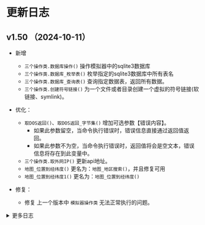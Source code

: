 # 更新日志

## v1.50 （2024-10-11）

* 新增
  * `三个操作类.数据库操作()` 操作模拟器中的sqlite3数据库
  * `三个操作类.数据库_枚举表()` 枚举指定的sqlite3数据库中所有表名
  * `三个操作类.数据库_查询表()` 查询指定数据表，返回所有数据。
  * `三个操作类.创建符号链接()` 为一个文件或者目录创建一个虚拟的符号链接(软链接、symlink)。

* 优化：
  * `取DOS返回()`、`取DOS返回_字节集()` 增加可选参数【错误内容】。
    * 如果此参数留空，当命令执行错误时，错误信息直接通过返回值返回。
    * 如果此参数不为空，当命令执行错误时，返回值将会是空文本，错误信息将存在到此变量中。
  * `三个操作类.取外网IP()` 更新api地址。
  * `地图_位置到经纬度()` 更名为：`地图_地区搜索()`，并且修复可用
  * `地图_位置到经纬度1()` 更名为：`地图_位置到经纬度()`

* 修复：
  * 修复 上一个版本中 `模拟器操作类` 无法正常执行的问题。

<details>
<summary>更多日志</summary>

## v1.49 （2024-10-09）

* 优化：
  * `取DOS返回()`、`取DOS返回_字节集()` 增加可选参数【错误内容】。
    * 如果此参数留空，当命令执行错误时，错误信息直接通过返回值返回。
    * 如果此参数不为空，当命令执行错误时，返回值将会是空文本，错误信息将存在到此变量中。
  * `三个操作类.取外网IP()` 更新api地址。
  * `地图_位置到经纬度()` 更名为：`地图_地区搜索()`，并且修复可用
  * `地图_位置到经纬度1()` 更名为：`地图_位置到经纬度()`

* 修复：
  * 修复上一个版本中 `模拟器操作类` 无法正常执行的问题。

## v1.48 （2024-10-07）

* 新增：
  * `MuMU管理器.新建()` 增加参数【迷你磁盘】，可以选择是否创建为迷你磁盘模式。
    * 配置信息、配置属性等相关操作，同步增加有关【迷你磁盘】的操作。

* 优化：
  * `zyJson` 模块更新到 4.1.0
  * `MuMU管理器.取信息()` 优化代码。

* 修复：
  * 修复 结束端口进程时，导致软件崩溃的问题。

## v1.47 （2024-09-01）

* 新增：
  * `MuMU管理器.取信息EX_单项()` 根据参数中的匹配规则，返回第一个匹配的模拟器信息。

* 优化：
* 修复：
  * 修复 `雷神_取当前版本()` 无法获取模拟器名称的问题。

## v1.46 （2024-08-25）

* 新增：
  * `MuMU管理器.取信息_单项()` 快速获取模拟器的单项信息(info)字段值，成功返回获取到的值文本，失败返回空文本。
  * `MuMU管理器.点击()` 点击模拟器屏幕。
  * `MuMU管理器.滑动()` 滑动模拟器屏幕。如果按下与弹起坐标相同，可以作为长按使用。
  * `MuMU管理器.输入()` 向模拟器输入文本。
  * `MuMU管理器.输入_U()` 向模拟器输入Unicode编码文本。

* 优化：
* 修复：

## v1.45 （2024-08-20）

* 新增：
  * `三个操作类.取系统语言()` 获取安卓当前系统语言设置。
  * `三个操作类.置系统语言()` 更改安卓系统语言设置。
  * `三个操作类.快速重启()` 不会重启整个系统，只会应用系统属性更改，并刷新应用程序环境。

* 优化：
  * `MuMU管理器：取信息()`、`取信息EX()` 增加可选参数【重新排序】0=不排序；1=索引升序；2=索引降序；3=标题升序；4=标题降序

* 修复：

## v1.44 （2024-08-03）

* 新增：
  * `MuMU管理器.取配置_单项()` 获取模拟器的单项配置的选项值，成功返回获取到的选项值文本，失败返回空文本。
  * `MuMU管理器.置配置_单项()` 修改模拟器的单项配置的选项值，修改前请确保该配置是允许写入的。
  * `MuMU管理器.取分辨率模式()` 获取模拟器分辨率模式。返回值例如：“phone.0”=手机第1项，“tablet.1”=平板第2项，“custom”=自定义
  * `MuMU管理器.置分辨率模式()` 设置模拟器分辨率模式。
  * `MuMU管理器.取分辨率()` 获取模拟器屏幕分辨率（屏幕宽度、屏幕高度、屏幕密度）。
  * `MuMU管理器.置分辨率()` 设置模拟器屏幕分辨率（屏幕宽度、屏幕高度、屏幕密度）。
  * `MuMU管理器.取GPU类型()` 获取模拟器的GPU类型。返回：low=低配，middle=中配，high=高配，custom=自定义
  * `MuMU管理器.置GPU类型()` 设置模拟器的GPU类型。
  * `MuMU管理器.取GPU型号()` 获取模拟器的GPU型号。
  * `MuMU管理器.置GPU型号()` 设置模拟器的GPU型号。
  * `MuMU管理器.取性能策略()` 获取模拟器的性能策略。返回：low=低配，middle=中配，high=高配，custom=自定义
  * `MuMU管理器.置性能策略()` 设置模拟器的性能策略。
  * `MuMU管理器.取性能()` 获取模拟器的性能参数（包含CPU数量，内存大小）。
  * `MuMU管理器.置性能()` 设置模拟器屏幕的性能参数（包含CPU数量，内存大小）。
  * `MuMU管理器.取性能预设()` 获取可设置的性能默认参数值（CPU上限、内存上限、推荐CPU数量、推荐内存大小）。

* 优化：
  * `雷神adb操作.文件_是否存在_模拟器()` 优化判断逻辑。

* 修复：
  * 修复 `雷神adb操作.重载文件系统()` 无法成功重载MuMu模拟器的问题。
  * 修复 `雷神adb操作.枚举目录文件()` 无法枚举包含特殊字符的目录文件的问题。

## v1.43 （2024-07-30）

* 新增：
  * 新增 44个常量：#配置名_* 方便大家快速操作MuMu模拟器的配置项。
* 优化：
  * 数据类型：配置信息，添加成员：“备注”。
  * 数据类型：配置信息、配置属性 现在“备注”文本由英文改为中文。
* 修复：
* 优化：

## v1.42.0.1 （2024-07-29）

* 修复：
  * 修复 `MuMu管理器 取信息()`、`取信息EX()` 无法获取到“主窗口句柄”、“渲染窗口句柄”的问题。
* 优化：
* 修复：

## v1.42 （2024-07-29）

* 新增：
  * 配置信息，包含了2个成员：“配置名”、“选项值”。
  * 配置属性，包含了5个成员：“配置名”、“备注”、“选项值”、“可读”、“可写”。
  * 取所有配置文本() 获取模拟器的所有配置信息，返回配置信息的json文本。
  * 取所有配置() 获取模拟器的所有配置信息，返回结果的数量与配置信息。
  * 取配置文本() 获取模拟器的指定的配置信息，返回配置信息的json文本。
  * 取配置() 获取模拟器的指定的配置信息，返回获取到的配置数量与配置信息。
  * 取配置属性文本() 获获取模拟器的指定的配置的值，返回配置属性的json文本。
  * 取配置属性() 获取模拟器的指定的配置属性，返回获取到的配置数量与配置属性。
  * 置配置() 修改模拟器的指定的配置的选项值，修改前请确保该配置是允许写入的。
  * 置配置文件() 根据配置文件（JSON文件）内容修改配置信息。
  * 文本到配置属性() 将json文本转换为配置属性，转换成功返回配置数量。
  * 文本到配置信息() 将json文本转换为配置信息，转换成功返回配置数量。

* 移除：
  * 移除了 MuMu管理器 类中，关于旧版api的一系列子程序，如果你使用的MuMu模拟器版本低于4.0，请勿更新。

## v1.41.1 （2024-07-28）

* 新增：
  * `雷神adb操作.发送文本U()` MuMu模拟器可以用这个命令发送Unicode文本

* 优化：
  * 增加部分MuMu相关常量：#信息字段_*、#工具栏_*、#快捷_*、#机型_*
  * `MuMU管理器：取信息()`、`取信息EX()` 优化查询代码

* 修复：
  * 修复 `MuMU管理器：取信息()`、`取信息EX()` 当查询结果只有一个模拟器时，无法正确获取到模拟器信息的问题。

## v1.41 （2024-07-28）

* 重要更新：
  * MuMu模拟器重大更新，重新设计了大量API，所以模块也同步进行了大量更新。
  * 本次更新中，类模块“MuMU管理器”几乎全部重新编写，加入了所有官方公布的API，旧代码已做屏蔽，之后的版本中可能会删除。
  * 由于代码改动较多，建议查看模拟器官方文档：[MuMu模拟器官方文档](https://mumu.163.com/help/20240726/35047_1170006.html)

## v1.40 （2024-06-29）

* 新增
  * 优化 `雷神adb操作.安装sunny证书()` 支持 MuMu模拟器

* 修复
  * 修复 `三个操作类.安装sunny证书()` 雷电模拟器4—32位 新建的模拟器无法成功安装的问题。
  * 修复 `三个操作类.文件_是否存在_模拟器()` 模拟器未运行时，会返回真的问题。
  * 修复 因目录转换问题，导致 MuMu模拟器 执行部分文件操作函数会失败的问题。

## v1.39 （2024-06-27）

* 新增
  * `三个操作类.判断安卓版本()` 判断模拟器的安卓版本

* 优化
  * 内部函数：“数组_取差值()” 兼容低版本易语言，不再提示：不能将“文本型 数组”数据转换到“通用型”数据。

* 修复
  * 修复 `三个操作类.安装sunny证书()` 雷电模拟器4无法成功安装的问题。

## v1.38 （2024-03-15）

* 新增
  * `地图_IP到经纬度()` 通过IP查询地理位置。
  * `雷神lsconsole操作.取全部模拟器信息()` 根据指定的条件，返回要获取的模拟器信息数组。成功返回找到的数量，失败返回-1。
  * `雷神lsconsole操作、雷神adb操作 中：自定义服务_停止()` 、`CE服务端_停止()` 用来停止启动后的服务。

* 优化
  * `三个操作类.取外网IP()` 修复部分无法访问的接口，并增加了几个获取IP的接口。
  * `雷神lsconsole操作、雷神adb操作 中：CE服务端_启动()` 、`自定义服务_启动()` 修改返回值为进程ID[整数型]，可配合对应的停止命令。

* 修复
  * 修复 `雷神lsconsole操作.新建模拟器()`、`雷神lsconsole操作.克隆模拟器()` 当新模拟器不是最后一个模拟器时，无法正确的返回索引的问题。
  * 修复 `雷神lsconsole操作.上传文件()`、`雷神lsconsole操作.下载文件()` 无法正常执行的问题。

## v1.37 （2024-03-02）

* 修复
  * 修复 `雷神lsconsole操作.取模拟器信息()` 中一个可能出现数组越界的错误。
  * 修复 `雷神adb操作.置文件权限()` 无法成功修改权限的问题。
* 优化
  * 优化 模块内部的文本处理函数。

## v1.36 （2024-02-18）
* 移除
  * 移除 `启动自定义服务()` 将这个命令拆分成了安装和启动两个命令，详情请查看新增内容。

* 新增
  * `自定义服务_安装()` 将自定义服务安装到模拟器中，例如Cheat Engine、IDA的服务端等等。
  * `自定义服务_启动()` 启动自定义服务，例如Cheat Engine、IDA的服务端等等。
  * `CE服务端_安装()` 安装CE服务端（Cheat Engine Server），用于Cheat Engine通过网络连接到模拟器。
  * `CE服务端_启动()` 启动CE服务端（Cheat Engine Server），用于Cheat Engine通过网络连接到模拟器。模拟器需要使用桥接网络，并且开启root。

* 修复
  * 修复 `M_取窗口句柄()` 可能获取到非指定索引模拟器的句柄的问题。

## v1.35 （2023-12-22）

* 新增
  * `M_取运行中()` 取出当前正在运行的模拟器索引数组，返回运行的模拟器数量。
  * `M_取虚拟机进程ID()` 取出指定模拟器的虚拟机进程（MuMuVMMHeadless.exe）的进程ID。成功返回进程ID，失败返回0。
  * `雷电_取版本历史()` 查询指定版本的雷电模拟器的版本历史，返回内容为json格式的文本。
  * `雷电_取最新版本()` 取出雷神官网中发布的最新版本信息。

* 修复
  * 修复 `M_取窗口句柄()` 当索引为0时，有概率无法成功获取到句柄的问题。
  * 修复 `MuMu管理器：置分辨率()`、`置性能配置()` 无法成功设置的问题。

## v1.34 （2023-11-25）

* 新增
  * MuMu管理器：封装了一些新函数，由于函数较多，这里就不一一列举了，有兴趣的自行查看。

## v1.33 （2023-11-20）

* 修复
  * 修复 `三个操作类：通知栏_枚举消息()` 部分消息无法获取标题与内容的问题。

* 优化
  * `雷神lsconsole操作：取全部模拟器()` 取全部模拟器EX() 可以通过参数对返回结果进行过滤，详情请查阅源码备注。
  * 优化 移除三个操作类中的正则表达式类的调用。对于com组件的效率和稳定性始终不太满意。
## v1.32 （2023-10-25）
* 新增
  * `雷神_System是否可写()` 检查模拟器的System.vmdk是否允许写入。
  * `雷神_System可写()` 设置模拟器的System.vmdk是否允许写入。必须在模拟器未运行时执行，才可以生效。
  * `生成_通讯录文本()` 生成一段简单的通讯录文本，每次生成的内容不同。

* 修复
  * 修复 `核心库命令“寻找文本()”` 中的BUG

* 优化
  * 优化 模块内部的编码与进制转换。

* 移除
  * 移除 模块内使用正则表达式时的自动初始化COM库，当需要在线程中调用时，需自行初始化COM库。

## v1.31 （2023-10-16）

* 修复
  * 修复 `雷神_结束端口进程()` 无法忽略部分版本模拟器的虚拟机进程的问题。

* 优化
  * 优化 `上传文件()` 优化内部逻辑，参数支持文件名或者目录名。

## v1.30 （2023-08-29）

* 新增
  * `三个操作类：是否root()` 检测模拟器是否已经root。
  * `三个操作类：安装sunny证书()` 安装sunny中间件的cer证书。安装前请开启模拟器设置中的“root权限”，雷电9还需要设置“System.vmdk可写入”。

## v1.29 （2023-08-19）

* 新增
  * `雷神_调整窗口()` 实时修改模拟器窗口位置和大小。
  * `三个操作类：枚举权限()`、`枚举权限组()`、`应用授权()`、`应用撤消授权()`。

* 修复
  * 修复 `三个操作类：下载网络文件()` 无法正常下载的问题。

* 优化
  * 优化 `类_高性能读写锁` 更新到 v2.5.1。
  * 优化 `zyJson` 更新到 v4.0.8。

## v1.28 （2023-06-29）

* 修复
  * 修复 `雷神adb操作.取连接端口()` 当模拟器为远程端口时，返回文本依然是本地端口的问题。
  * 修复 `类_匿名管道` 无法正确运行的问题。

## v1.27 （2023-06-23）

* 新增
  * `雷神adb操作：“取远程端口()”`、`“取本地端口()”` 只是简单的计算出端口号，不保证有效性

* 优化
  * `雷神_取安装目录()` 支持 雷电模拟器9海外版
  * 公开内部类模块: `[类_高性能读写锁]`、`[类_匿名管道]`
  * `雷神lsconsole操作：新建模拟器()`、`克隆模拟器()` 雷电模拟器也支持返回索引。
  * `雷神adb操作.取连接端口()` 优化连接逻辑，当本地连接失败时，会主动尝试远程连接。
  * `雷神adb操作.是否已连接()` 优化判断机制，可以判断本地端口和远程端口。

## v1.26 （2023-05-20）

* 新增 类模块：`MuMu管理器`
  * 本类仅支持 【MuMu模拟器安卓12】版本：3.3.7（包含）以上的版本，其他版本请勿使用。
  * 支持一些模拟器基本操作，执行adb命令，还是推荐使用“雷神adb操作”。

* 修复
  * 修复部分已知错误（具体是啥我也忘了。。）

* 优化
  * 优化 小幅提升 `取DOS返回` 的效率。

## v1.25 （2023-04-15）

* 新增
  * 新增 200多个安卓键代码常量。常量名以“安卓键_”开头

* 修复
  * 修复 `三个操作类.枚举安卓控件()` 无法正常工作的问题。

* 优化
  * 优化 `三个操作类：取屏幕控件()` 提高效率
  * 优化 `三个操作类：枚举安卓控件()` 、`寻找安卓控件（）` 内部正则表达式，提高准确率。
    * （模块中采用正则的方式解析XML，是不愿模块过于臃肿，准确度与执行效率都比较低，如有更高需求的话，可选用其他方式解析XML，也可以参考例程中的解析方式。）
  * 优化 `三个操作类.复制文件()` 增加了一个可选参数[附加参数] 
    * 可以附加一些cp命令的额外参数。比如：“-f”强行复制文件或目录，不论目的文件或目录是否已经存在；“-r”递归处理，将指定目录下的文件与子目录一并处理。若源文件或目录的形态，不属于目录或符号链接，则一律视为普通文件处理；也可以是一个多参数组合，比如“-f -r”。

## v1.24 （2023-03-28）

* 修复
  * 修复 部分用户因为无法成功的将模拟器安装目录转换为短文件名时，导致模块无法正常工作的问题。
  * 修复 `三个操作类.取IP()` 在雷电模拟器9中，无法成功获取的问题。
  * 修复 `雷神lsconsole操作.取全部模拟器()` 取出单个的模拟器数据中的正则表达式错误。

* 优化
  * 优化 `[雷神adb操作|雷神lsconsole操作].下载文件()`
    * 下载文件时，参数[保存到电脑文件]可以包含文件名，下载后自动改名为指定文件名。
    * 下载目录时，参数[待下载的模拟器文件]不再强制要求以"/."结尾。

## v1.23 （2023-03-23）

* 新增
* 修复
  * 修复 `雷神adb操作.枚举目录文件()` 当模拟器为“MuMu模拟器”时，文件属性解析错乱的问题。
* 优化
  * 优化 `雷神adb操作` 当模拟器为“MuMu模拟器”时，不再通过“MuMuManager.exe”进行命令转发，而是直接执行“adb.exe”。
  * 优化 模块附带例程 设置自定义adb之后，文件管理部分可用于“MuMu模拟器”。同时完善了文件管理部分的文件下载的代码演示。

## v1.22 （2023-03-23）

* 新增
* 修复
  * 修复 `adb.枚举设备()` 上一个版本中，索引为空时，无法正常工作的问题。
* 优化
  * `三个操作类.写出文本文件()` 改名为：`三个操作类.写文本()`
  * `三个操作类.查看文件内容()` 改名为：`三个操作类.读文本()`

## v1.21 （2023-03-22）

* 新增
  * `三个操作类.取应用版本()` 
  * 初步兼容 “MuMu模拟器12” 的adb连接，只是做了简单的兼容，因为内部结构与雷电模拟器差异较大，可能会有部分命令无法正常工作。只兼容“MuMu模拟器12”，不支持“MuMu模拟器6”与“MuMu模拟器X”

* 修复
  * 修复 `雷神_取APK信息()` 因为编码错误而导致无法成功获取的问题。
  * 修复 `取DOS返回()` 一个可能导致返回文本不完整的问题。

* 优化
  * 优化 `三个操作类.取外网IP()` 修复部分无法访问的接口，并增加了几个获取IP的接口。
  * 优化 `雷神lsconsole操作、雷神adb操作 中：CE服务端_启动()` 、`自定义服务_启动()` 修改返回值为进程ID[整数型]，可配合对应的停止命令。

## v1.20 （2023-03-11）

* 新增
  * `三个操作类中：通知栏_展开()`、`通知栏_收起()`、`通知栏_清除消息()`、`通知栏_枚举消息()`

* 修复
  * 修复 `取DOS返回()` 取DOS返回_字节集() 当[命令行文本]中包含路径时，提示“目录名称无效”的问题。
  * 修复 `雷神lsconsole操作.启动模拟器()` 参数[应用包名]对雷电模拟器不生效的问题。

* 优化
  * 优化 `三个操作类中.查找文件()` 增加更多可选参数，原来返回的[安卓文件属性]数组，更改为只返回包含文件名的[文本型]数组
  * 优化 `雷神_启动模拟器()` 增加参数[应用包名]
  * 优化 `zyJson模块` 更新到v4.0.6

## v1.19 （2023-03-02）

* 修复
  * 修复 `三个操作类中：文件_是否存在_模拟器()`、`写出文本文件()`、`取分辨率()`、`取DPI()` 修复BUG
  * 修复 `雷神lsconsole操作.发送文本U()` 发送Unicode文本变成问号的问题。

* 优化
  * 优化 `取DOS返回()`、`取DOS返回_字节集()` 优化逻辑
  * 优化 `三个操作类中：自定义系列的函数`，优化逻辑，并新增参数[超时时间]

## v1.18 （2023-02-25）

* 修复
  * 修复 `三个操作类中.取进程ID()` 无法成功获取的问题。
  * 修复 `三个操作类中.取进程列表()` 无法成功获取的问题。
  * 修复 `三个操作类中.文件_是否存在_模拟器()` 无法成功获取“/data/”目录读取权限的问题。

* 优化
  * 优化 `zyJson模块` 更新到v4.0.4

## v1.17 （2023-02-23）

* 新增
  * `雷神lsconsole操作.取全部模拟器_json()` 返回全部模拟器的json文本信息。
  * `三个操作类中.取系统类型()` 返回当前的安卓系统类型，比如：“64”
  * `三个操作类中.自定义命令_管理员()` 以管理员权限执行shell命令，支持批量执行多条shell语句

* 优化
  * 优化 `zyJson模块` 更新到v4.0.2
  * 优化 `程序_加速优化()` 更新到v1.7.1
  * 优化 大部分文件读写类型的函数，无需重载文件系统，可以直接对雷电9中的data目录进行操作。
    * 上传文件() 暂未处理。如果不想重载文件系统，可选方案，先上传至模拟器的其他目录中，然后再复制到data目录里。
    * 下载文件() 暂未处理。如果不想重载文件系统，可选方案，先复制到模拟器的其他目录中，然后再下载到电脑里。

## v1.16 （2023-01-05）

* 新增
  * `编码_DOS转义()` 将一段文本转义为DOS可识别文本。
  * `解码_DOS转义()` 将一段DOS可识别文本还原到原文。

* 修复
  * 修复 `雷神lsconsole操作.取全部模拟器()` 修复参数[索引]并非是按索引，而是按序号获取的问题。
  * 修复 `三个操作类中.寻找安卓控件()` 少数控件无法找到的问题。
  * 修复 `雷神adb操作.写出文本文件()` 无法正常写出的问题。
  * 修复 `雷神adb操作.强制释放端口()` 可能出现数组越界的问题。

## v1.15 （2022-09-16）

* 移除
  * 移除 `三个操作类中.取当前包名()`
  * 移除 `三个操作类中.取当前应用包名类名()`

* 新增
  * `三个操作类中.取当前应用()` 获取当前焦点的应用包名与类名。
  * `三个操作类中.取当前应用列表()` 取出正在运行中的应用数量，以及应用包名和类名。

* 修复
  * 修复 `三个操作类.取MAC()` 雷电模拟器9 中无法成功获取的问题。

## v1.14.1 （2022-09-03）

* 新增
* 修复
  * 修复 因上一个版本中 `程序_加速优化()` 后无法正常工作的问题
* 优化
  * `程序_加速优化()` 增加参数[文本增强]文本相加时，直接通过内存长度直接得知文本长度，而非用算法去扫描\0结束符！
    * 现在这个命令不会在模块初始化时自动调用了，大家可以在代码中任何位置自行调用。

## v1.14 （2022-09-02）

* 新增
  * `雷神adb操作.停止服务()` 停止指定的服务。
  * `雷神adb操作.启动服务()` 启动指定的服务。
    * 上面两个命令其实就是将 `重启adb服务()` 拆分成两个命令，以便于我们在启动服务前进行一些其他操作。
  * `雷神adb操作.强制释放端口()` 强制结束指定模拟器所使用的TCP端口进程，可以解决一些因为adb端口被占用，而导致无法连接的问题。
  * `程序_加速优化()` 大幅提高代码执行效率。

* 修复
  * 修复 `雷神lsconsole操作.取模拟器信息EX2()`，在雷电模拟器中使用此命令会获取失败的问题。

* 优化
  * 优化 `雷神lsconsole操作.取全部模拟器()`，命令中的[索引]参数，现在雷神、雷电模拟器都有效（原先只对雷神有效）。

## v1.13 （2022-08-06）

* 新增
  * 提供支持 雷电模拟器9

* 优化
  * `三个操作类中“getprop”` 改为中文函数 `查看系统信息`
  * `三个操作类中“setprop”` 改为中文函数 `设置系统信息`
  * `zyJson模块` 更新到3.2.8

## v1.12 （2022-07-04）

* 新增
  * `三个操作类.取系统时间()`，获取模拟器的系统时间；
  * `三个操作类.置系统时间()`，设置模拟器的系统时间；
  * `雷神_结束进程()`，结束所有模拟器前台与后台相关进程；
  * `雷神_安装虚拟机()`，修复安装模拟器的VirtualBox内核组件；

* 修复
  * 修复 `托盘_刷新()`，修复部分系统无法清除托盘图标的问题；

* 优化
  * 优化 `雷电_关闭广告()`，同时会删除开机启动的弹出广告。
  * 优化 `雷神_取安装目录()`，当获取失败时，调试信息中会显示获取失败的对应版本名称。

## v1.11 （2022-06-23）

* 新增
  * `雷神lsconsole操作.发送文本U()`，向指定的模拟器发送Unicode文本，支持韩文、日文、Emoji表情等特殊字符。

* 修复
* 优化
  * 优化 `雷神adb操作.取连接端口()`，优化了获取规则。
  * 优化 `雷神adb操作.启动自定义服务()`，上传单文件改为上传目录中所有文件。
  * 优化 `zyJson模块` 更新到3.2.6

## v1.10 （2022-04-21）

* 新增
  * `三个操作类.开关位置信息()`，开启或者关闭模拟器的位置信息(GPS定位)。
  * `三个操作类.查询wifi状态()`，查询当前模拟器的wifi状态，返回查询结果。
  * `三个操作类.重载文件系统()`，重新挂载安卓文件系统。默认情况下，安卓部分系统目录是只读模式，如果你需要对这些目录进行改写操作，必须先重载文件系统。

* 修复
* 优化
  * 修复 `雷神lsconsole操作.取模拟器信息()`，当参数[结果类型]=-1时，无法获取信息的问题。

## v1.9 （2022-04-08）

* 新增
* 修复
  * 修复 `三个操作类.应用是否启动()`，在某些场景判断不准确的问题。
  * 修复 `雷神adb操作.上传文件()`，会自动修正目录参数，避免因参数错误而无法上传。
* 优化
  * 优化 `三个操作类.启动应用()`，参数[应用类名]留空时，为启动主界面。
  * 优化 `雷神_取安装目录()`，现在可以获取到“雷电模拟器繁体版”的安装目录。详情见模块中的参数说明。
  * 优化 `雷神_按键设置()`，当对应的配置文件不存在时，现在会根据参数新建一份按键设置并保存。

## v1.8 （2022-03-24）

* 新增
* 修复
  * 修复 当易语言系统配置中，启用了严格检查参数时，编译报错的问题。
  * 修复 `雷神adb操作.上传文件()`，当上传文件为目录时，会提示文件不存在的问题。
  * 修复 `雷神_置注册表()`，当注册项中不存在时，无法成功写入的问题。
* 优化
  * 优化 `雷神_取安装目录()`，优化了桌面快捷方式的获取逻辑，更容易获取到安装目录；增加参数“自动写入注册表”，当成功从桌面快捷方式中发现安装目录时，自动将此目录的模拟器信息写入到注册表中。

## v1.7 （2022-01-23）

* 修复
  * 修复 `雷神lsconsole操作.取模拟器信息()`，当参数“条件类型”为-1时，无法返回正确的结果的问题。
  * 修复 `雷神ls操作.自定义命令()`，参数“序号”未生效的问题。

## v1.6 （2022-01-20）
* 修复
  * 修复 `雷神_置注册表()`，移除了内部一个调用核心库5.81的命令，避免因易语言版本太低而无法使用模块的问题。
  * 修复 `雷神adb操作.应用是否启动()`，当adb异常出错时，也会返回为真的问题。
* 优化
  * 优化 `三个操作类的基础运行模式`，现在模块不会再修改代码中的当前目录。

## v1.5 （2022-01-10）

* 新增
  * `雷神_按键设置()`，修改指定应用的全局按键设置。在启动应用之前执行一次，即可对全部模拟器生效。
* 修复
  * 修复 `雷神lsconsole操作类` 中几处可能导致数组下标错误的问题。
* 优化
  * 优化 `雷神_置安装目录()`，执行后，其他操作类中的模拟器目录都会同步为此目录。

## v1.4 （2021-12-09）

* 新增
  * `雷神_取定位信息()`，取出模拟器配置中的定位信息
  * `三个操作类.取当前包名()`，取出当前前台运行的应用包名
* 修复
* 优化
  * 修复 `lsconsole.置摄像头图片()`，错误的将雷神判断为雷电，而提示版本过低的问题；
  * 修复 `雷神_取安装目录_全部()`，因为上一个版本中修改了取注册表部分的代码，而导致此命令失败的问题。

## v1.3 （2021-11-17）

* 新增
  * `托盘_刷新()`，用来清理意外关闭的模拟器所残留的托盘图标；
  * `雷神_取注册表()`，获取指定版本的模拟器在注册表中的信息；
  * `雷神_置注册表()`，修改指定版本的模拟器在注册表中的信息；
* 修复
  * 修复 `adb.重启adb服务()`，有几率遇到之前连接正常的模拟器，重启后反而无法连接的问题。
* 优化
  * 修改 `雷神_取安装目录()`，移除了内部的写注册表操作；
  * 修改 `雷神_置安装目录()`，增加参数“写到注册表”，为真时，会同时将“安装目录”写入到注册表；
  * 修改 `三个操作类.查找文件()`，现在可以根据文件权限、文件大小、创建时间、修改时间、访问时间来查找文件。

## v1.2 （2021-11-13）

* 修复
  * 修复上一个版本中“雷神_取当前版本()”无法正确获取模拟器版本号，而出现的诸多问题。
* 优化
  * 优化 “三个操作类中的：枚举安卓控件()”，“寻找安卓控件()”，增加参数：“屏幕控件”，用来手动选择屏幕控件xml文本进行解析，如果本参数留空，则自动执行“取屏幕控件”获取xml。同时也更新了例程中的控件部分演示代码。

## v1.1 （2021-11-08）

* 新增
  * “三个操作类.枚举安卓控件()”，取出模拟器屏幕上的全部安卓控件，返回 控件数量 与 枚举结果数组；
  * “三个操作类.寻找安卓控件()”，按条件对模拟器屏幕上的控件进行查找，返回匹配的数量与控件信息；
  * “雷神_取运行中模拟器目录()”，获取当前运行中的模拟器目录；

## v1.0.1.5 （2021-10-18）

* 新增
  * “三个操作类.查看系统属性()”，查看系统设置。
  * “三个操作类.设置系统属性()”，修改系统设置。注意，修改系统属性有一定风险，设置错误可能导致模拟器出现异常问题。
  * “三个操作类.删除系统属性()”，删除系统设置。注意，修改系统属性有一定风险，设置错误可能导致模拟器出现异常问题。
  * “三个操作类.取WIFI名称()”，取出模拟器中的WIFI连接的的SSID。
  * “三个操作类.设置代理()”，设置模拟器的wifi代理。设置完成后，可以用“取当前代理()”查看结果。
  * “三个操作类.移除代理()”，删除模拟器的wifi代理设置。注意：移除代理后要重启模拟器才能生效。
  * “三个操作类.取当前代理()”，取出当前代理IP信息。
  * “三个操作类.设置代理1()”，另一种设置代理的方式，此命令需要额外安装apk，具体用法查看命令备注。
  * “三个操作类.移除代理1()”，移除模拟器的wifi代理。

## v1.0.1.3 （2021-10-11）

* 修复
  * 修复 sconsole.启动模拟器(), 当超时时间参数为空时，雷神模拟器不会立即返回的问题。
  * 修复 类：雷神ls操作，雷神有时候会错误的执行雷电的“ld.exe”的问题。

## v1.0.1.2 （2021-09-16）

* 新增
  * 新增 置DOS全局超时(), 设置模块中所有DOS命令的默认超时时间，如果“取DOS返回()”中的“超时时间”参数留空时，则会以此时间作为默认值。
* 修复
  * 修复 lsconsole.启动模拟器(), 部分模拟器版本使用，始终立即返回（异步模式）“假”的问题；

## v1.0.1.1 （2021-08-02）

* 新增
  * 新增 三个操作类.录制视频(), 录制一段模拟器屏幕视频；
* 修复
  * 修复 取DOS返回(), 当提供了“超时时间”，现在会自动结束超时的进程。例如：出现多个adb.exe超时进程；
* 优化
  * 优化 取DOS返回_字节集(), 增加参数“是否宽字节”，是否为UNICODE宽字节。

## v1.0.1.0 （2021-05-17）

* 新增
  * `三个操作类.取外网IP`，因上一版本中编码处理方式改动，所在省市返回为乱码的问题；
  * `adb.重启adb服务()`，可能出现线程阻塞无法返回的问题；
  * `lsconsole.取模拟器信息()`，当模拟器标题文本中存在","时，无法正确获取到信息的问题。

* 修复
  * 修复 `三个操作类.取外网IP`，因上一版本中编码处理方式改动，所在省市返回为乱码的问题；
  * 修复 `adb.重启adb服务()`，可能出现线程阻塞无法返回的问题；
  * 修复 `lsconsole.取模拟器信息()`，当模拟器标题文本中存在","时，无法正确获取到信息的问题。

* 优化
  * 优化 `三个操作类.取网页源码()`，增加可选参数[超时]单位：秒 默认为15秒；-1为无限等待；

## v1.0.0.9 （2021-05-06）

* 新增
  * `adb.置连接端口()`，某些特殊情况下，无法自动获取连接端口时，可以手动设定连接端口。

* 修复
  * 修复 `三个操作类.取屏幕控件()`，连续获取时，返回的内容有可能依然是上一次内容的问题。
  * 修复 `adb.截屏_字节集()`，修复了雷电3.0版本无法成功截屏的问题。

* 优化
  * 优化 `lsconsole.备份模拟器()`，移除参数"超时时间"；增加参数"是否压缩[逻辑型]"，为真时，备份文件会以zip格式进行压缩。留空则不压缩。新参数需要雷神1.0.9以上版本支持。
  * 优化 `adb.重启adb服务()`，优化了结束冲突端口部分代码。
  * 优化 `adb.取连接端口()`，优化了查询端口的算法，并增加参数“不使用缓存[逻辑型”，用于某些特殊场景，需要重新获取端口时使用。
  * 优化 `三个操作类.取网页源码()`，支持更多可选参数，详情请参阅命令备注。移除自动转码功能，有需要的话，请自行转码。

## v1.0.0.8 （2021-04-14）

* 新增
  * `三个操作类.清空通讯录()`，清空模拟器中的通讯录。
  * `三个操作类.导入通讯录()`，将通讯录vcf文件导入到模拟器中。
  * `三个操作类.枚举输入法()`，枚举出模拟器中全部输入法。
  * `三个操作类.取当前输入法()`，获取当前输入法。
  * `三个操作类.置当前输入法()`，将指定的输入法设置为当前输入法。

* 修复
  * 修复 `雷神adb操作`，重启模拟器后，可能导致获取端口号错误的问题。

* 优化
  * 优化 `lsconsole.取全部模拟器EX()`，文本处理改为正则方式，当模拟器数量较多时，效率大幅提升。

## v1.0.0.7 （2021-03-27）

* 优化
  * 优化 `lsconsole与adb类.上传文件()`，因目录名不规范而导致上传失败的问题。
  * 优化 `lsconsole与adb类.下传文件()`，当下传目标为包含目录，且包含子目录时，下载失败的问题。
  * 优化 `三个操作类.取文件权限()`，优化内部逻辑。现在可以同时取出“文件所有者”，“文件用户组”。
  * 优化 `三个操作类.置文件权限()`，现在可以同时设置“文件所有者”，“文件用户组”。

## v1.0.0.6 （2021-03-21）

* 新增
  * `lsconsole.取模拟器信息EX2()`，根据索引取出模拟器信息，成功返回真，失败返回假。模拟器数量较多时，推荐使用。
  * `lsconsole.取模拟器数量()`，返回模拟器总数。
  * `adb.启动自定义服务()`，启动各种自定义服务，例如Cheat Engine的ce_server、IDA的android_server等等。

* 修复
* 优化
  * 优化 `lsconsole.启动模拟器()`，现在会直到模拟器启动完毕后（成功进入安卓），才返回结果。并增加一个 超时时间 参数。

* 移除
  * 移除 `adb.启动CE服务端()`，可用“adb.启动自定义服务()`替代。

## v1.0.0.5 （2021-03-04）

* 新增
  * `lsconsole.取模拟器信息EX2()`，根据索引取出模拟器信息，成功返回真，失败返回假。
  * `lsconsole.取模拟器数量()`，返回模拟器总数。
  * `adb.启动自定义服务()`，启动各种自定义服务。

## v1.0.0.4 （2021-03-01）

* 新增
  * `三个操作类.查看内存映射()`，查看指定进程的虚拟地址空间是如何使用的。

* 修复
  * 修复 `三个操作类.查看文件内容()`，返回内容将不再进行自动转换编码，以便于更好的判断是否在写入时需要转码。如果遇到中文乱码，请自行转码。

* 优化
  * 优化 `雷神_取APK信息()`，当APK为多语言应用时，优先获取中文“应用名称”。现在可以获取到APK的版本信息了。

## v1.0.0.3 （2021-02-22）

* 新增
  * `雷神_取APK信息()`，获取电脑中APK文件的详细信息（应用名称，包名，类名）。
  * `地图_百度转火星1()`，调用网络API进行坐标系转换。
  * `地图_国际转火星1()`，调用网络API进行坐标系转换。
  * `地图_地点搜索()`，在指定的范围内进行地点搜索，范围可以为城市、经纬度、指定矩形。
  * `adb.启动CE服务端()`，用于Cheat Engine通过网络连接到模拟器。

* 修复
  * 修复 `ls.取外网IP()`，部分接口返回的城市信息为问号的问题。
  * 修复 `ls.枚举目录文件()`，当目录、文件名为中文时，返回为问号的问题。

## v1.0.0.2 （2021-02-05）

* 新增
  * `雷神_启动模拟器()`，启动模拟器的另一种方式。
* 修复
* 优化
  * 优化 `雷神_取安装目录()`，支持雷神模拟器64位版本。

  </details>